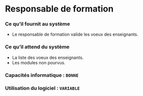 # Responsable de formation

### Ce qu’il fournit au système
- Le responsable de formation valide les voeux des enseignants. 

### Ce qu’il attend du système
- La liste des voeux des enseignants. 
- Les modules non pourvus.

### Capacités informatique : ``` BONNE ```

### Utilisation du logiciel : ``` VARIABLE ```


